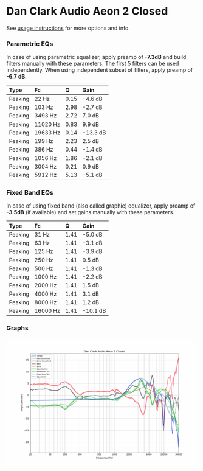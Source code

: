# Dan Clark Audio Aeon 2 Closed
See [usage instructions](https://github.com/jaakkopasanen/AutoEq#usage) for more options and info.

### Parametric EQs
In case of using parametric equalizer, apply preamp of **-7.3dB** and build filters manually
with these parameters. The first 5 filters can be used independently.
When using independent subset of filters, apply preamp of **-6.7 dB**.

| Type    | Fc       |    Q | Gain     |
|:--------|:---------|:-----|:---------|
| Peaking | 22 Hz    | 0.15 | -4.6 dB  |
| Peaking | 103 Hz   | 2.98 | -2.7 dB  |
| Peaking | 3493 Hz  | 2.72 | 7.0 dB   |
| Peaking | 11020 Hz | 0.83 | 9.9 dB   |
| Peaking | 19633 Hz | 0.14 | -13.3 dB |
| Peaking | 199 Hz   | 2.23 | 2.5 dB   |
| Peaking | 386 Hz   | 0.44 | -1.4 dB  |
| Peaking | 1056 Hz  | 1.86 | -2.1 dB  |
| Peaking | 3004 Hz  | 0.21 | 0.9 dB   |
| Peaking | 5912 Hz  | 5.13 | -5.1 dB  |

### Fixed Band EQs
In case of using fixed band (also called graphic) equalizer, apply preamp of **-3.5dB**
(if available) and set gains manually with these parameters.

| Type    | Fc       |    Q | Gain     |
|:--------|:---------|:-----|:---------|
| Peaking | 31 Hz    | 1.41 | -5.0 dB  |
| Peaking | 63 Hz    | 1.41 | -3.1 dB  |
| Peaking | 125 Hz   | 1.41 | -3.9 dB  |
| Peaking | 250 Hz   | 1.41 | 0.5 dB   |
| Peaking | 500 Hz   | 1.41 | -1.3 dB  |
| Peaking | 1000 Hz  | 1.41 | -2.2 dB  |
| Peaking | 2000 Hz  | 1.41 | 1.5 dB   |
| Peaking | 4000 Hz  | 1.41 | 3.1 dB   |
| Peaking | 8000 Hz  | 1.41 | 1.2 dB   |
| Peaking | 16000 Hz | 1.41 | -10.1 dB |

### Graphs
![](./Dan%20Clark%20Audio%20Aeon%202%20Closed.png)